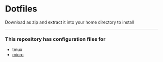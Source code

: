 # Dotfiles

Download as zip and extract it into your home directory to install

---

### This repository has configuration files for
* tmux
* [micro](https://github.com/zyedidia/micro)
